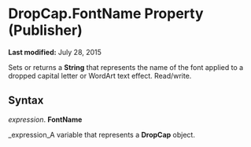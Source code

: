 
# DropCap.FontName Property (Publisher)

 **Last modified:** July 28, 2015

Sets or returns a  **String** that represents the name of the font applied to a dropped capital letter or WordArt text effect. Read/write.

## Syntax

 _expression_. **FontName**

 _expression_A variable that represents a  **DropCap** object.

